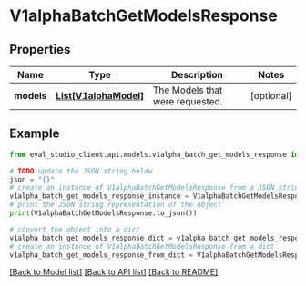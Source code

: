 # V1alphaBatchGetModelsResponse


## Properties

Name | Type | Description | Notes
------------ | ------------- | ------------- | -------------
**models** | [**List[V1alphaModel]**](V1alphaModel.md) | The Models that were requested. | [optional] 

## Example

```python
from eval_studio_client.api.models.v1alpha_batch_get_models_response import V1alphaBatchGetModelsResponse

# TODO update the JSON string below
json = "{}"
# create an instance of V1alphaBatchGetModelsResponse from a JSON string
v1alpha_batch_get_models_response_instance = V1alphaBatchGetModelsResponse.from_json(json)
# print the JSON string representation of the object
print(V1alphaBatchGetModelsResponse.to_json())

# convert the object into a dict
v1alpha_batch_get_models_response_dict = v1alpha_batch_get_models_response_instance.to_dict()
# create an instance of V1alphaBatchGetModelsResponse from a dict
v1alpha_batch_get_models_response_from_dict = V1alphaBatchGetModelsResponse.from_dict(v1alpha_batch_get_models_response_dict)
```
[[Back to Model list]](../README.md#documentation-for-models) [[Back to API list]](../README.md#documentation-for-api-endpoints) [[Back to README]](../README.md)


